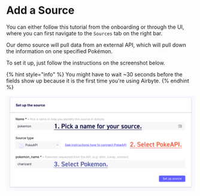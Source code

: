 # Add a Source

You can either follow this tutorial from the onboarding or through the UI, where you can first navigate to the `Sources` tab on the right bar.

Our demo source will pull data from an external API, which will pull down the information on one specified Pokémon.

To set it up, just follow the instructions on the screenshot below.

{% hint style="info" %}
You might have to wait ~30 seconds before the fields show up because it is the first time you're using Airbyte.
{% endhint %}

![](../.gitbook/assets/getting-started-source.png)

